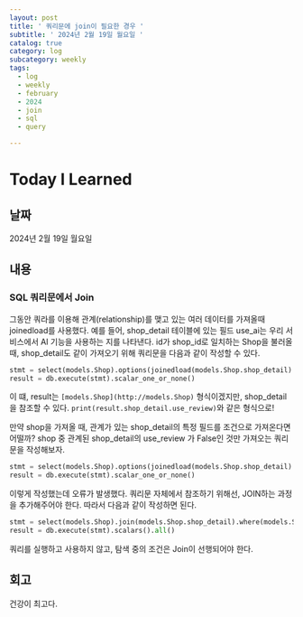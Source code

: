 ```yaml
---
layout: post
title: ' 쿼리문에 join이 필요한 경우 '
subtitle: ' 2024년 2월 19일 월요일 '
catalog: true
category: log
subcategory: weekly
tags:
  - log
  - weekly
  - february
  - 2024
  - join
  - sql
  - query

---
```


# Today I Learned

## 날짜

2024년 2월 19일 월요일

## 내용

### SQL 쿼리문에서 Join

그동안 쿼라를 이용해 관계(relationship)를 맺고 있는 여러 데이터를 가져올때 joinedload를 사용했다. 예를 들어, shop_detail 테이블에 있는 필드 use_ai는 우리 서비스에서 AI 기능을 사용하는 지를 나타낸다. id가 shop_id로 일치하는 Shop을 불러올 때, shop_detail도 같이 가져오기 위해 쿼리문을 다음과 같이 작성할 수 있다.

```python
stmt = select(models.Shop).options(joinedload(models.Shop.shop_detail).where(models.Shop.id == shop_id)
result = db.execute(stmt).scalar_one_or_none()
```

이 떄, result는 `[models.Shop](http://models.Shop)` 형식이겠지만, shop_detail을 참조할 수 있다. `print(result.shop_detail.use_review)`와 같은 형식으로! 

만약 shop을 가져올 때, 관계가 있는 shop_detail의 특정 필드를 조건으로 가져온다면 어떨까? shop 중 관계된 shop_detail의 use_review 가 False인 것만 가져오는 쿼리문을 작성해보자.

```python
stmt = select(models.Shop).options(joinedload(models.Shop.shop_detail).where(models.Shop.shop_detail.use_review == False)
result = db.execute(stmt).scalar_one_or_none()
```

 이렇게 작성했는데 오류가 발생했다. 쿼리문 자체에서 참조하기 위해선, JOIN하는 과정을 추가해주어야 한다. 따라서 다음과 같이 작성하면 된다.

 

```python
stmt = select(models.Shop).join(models.Shop.shop_detail).where(models.Shop.shop_detail.use_review == False).options(joinedload(models.Shop.shop_detail))
result = db.execute(stmt).scalars().all()
```

쿼리를 실행하고 사용하지 않고, 탐색 중의 조건은 Join이 선행되어야 한다.

## 회고

건강이 최고다.
